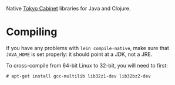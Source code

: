 Native [Tokyo Cabinet](http://1978th.net/tokyocabinet) libraries for Java and Clojure.

# Compiling

If you have any problems with `lein compile-native`, make sure that
`JAVA_HOME` is set properly: it should point at a JDK, not a JRE.

To cross-compile from 64-bit Linux to 32-bit, you will need to first:

    # apt-get install gcc-multilib lib32z1-dev lib32bz2-dev
